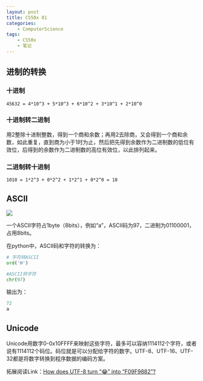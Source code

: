 ```yaml
---
layout: post
title: CS50x 01
categories:
    - ComputerScience
tags:
    - CS50x
    - 笔记
---
```


## 进制的转换

### 十进制

```
45632 = 4*10^3 + 5*10^3 + 6*10^2 + 3*10^1 + 2*10^0
```

### 十进制转二进制

用2整除十进制整数，得到一个商和余数；再用2去除商，又会得到一个商和余数，如此重复，直到商为小于1时为止，然后把先得到余数作为二进制数的低位有效位，后得到的余数作为二进制数的高位有效位，以此排列起来。

### 二进制转十进制

```
1010 = 1*2^3 + 0*2^2 + 1*2^1 + 0*2^0 = 10
```

## ASCII

![](https://s2.loli.net/2022/03/09/aXIN9iJshux7WFZ.png)

一个ASCII字符占1byte（8bits），例如“a”，ASCII码为97，二进制为01100001，占用8bits。

在python中，ASCII码和字符的转换为：

```python
# 字符转ASCII
ord('H')

#ASCII转字符
chr(97)
```

输出为：

```python
72
a
```

## Unicode

Unicode用数字0-0x10FFFF来映射这些字符，最多可以容纳1114112个字符，或者说有1114112个码位。码位就是可以分配给字符的数字。UTF-8、UTF-16、UTF-32都是将数字转换到程序数据的编码方案。

拓展阅读Link：[How does UTF-8 turn “😂” into “F09F9882”?](https://sethmlarson.dev/blog/utf-8)